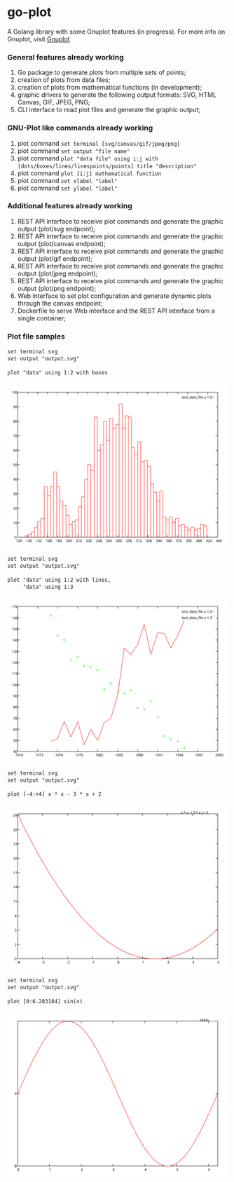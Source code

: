 # go-plot

A Golang library with some Gnuplot features (in progress).
For more info on Gnuplot, visit [Gnuplot](http://gnuplot.info/)

### General features already working

1. Go package to generate plots from multiple sets of points;
2. creation of plots from data files;
3. creation of plots from mathematical functions (in development);
4. graphic drivers to generate the following output formats: SVG, HTML Canvas, GIF, JPEG, PNG;
5. CLI interface to read plot files and generate the graphic output;

### GNU-Plot like commands already working

1. plot command ```set terminal [svg/canvas/gif/jpeg/png]```
2. plot command ```set output "file name"```
3. plot command ```plot "data file" using i:j with [dots/boxes/lines/linespoints/points] title "description"```
4. plot command ```plot [i:j] mathematical function```
5. plot command ```set xlabel "label"```
6. plot command ```set ylabel "label"```

### Additional features already working

1. REST API interface to receive plot commands and generate the graphic output (plot/svg endpoint);
2. REST API interface to receive plot commands and generate the graphic output (plot/canvas endpoint);
3. REST API interface to receive plot commands and generate the graphic output (plot/gif endpoint);
4. REST API interface to receive plot commands and generate the graphic output (plot/jpeg endpoint);
5. REST API interface to receive plot commands and generate the graphic output (plot/png endpoint);
6. Web interface to set plot configuration and generate dynamic plots through the canvas endpoint;
7. Dockerfile to serve Web interface and the REST API interface from a single container;

### Plot file samples

```gnuplot
set terminal svg
set output "output.svg"

plot "data" using 1:2 with boxes
```

![plot output](img/plot_output_01.svg)

```gnuplot
set terminal svg
set output "output.svg"

plot "data" using 1:2 with lines,
     "data" using 1:3
```

![plot output](img/plot_output_02.svg)

```gnuplot
set terminal svg
set output "output.svg"

plot [-4:+4] x * x - 3 * x + 2
```

![plot output](img/plot_output_03.svg)

```gnuplot
set terminal svg
set output "output.svg"

plot [0:6.283184] sin(x)
```

![plot output](img/plot_output_04.svg)
